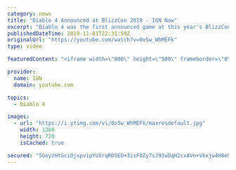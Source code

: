 ```yaml
---
category: news
title: "Diablo 4 Announced at BlizzCon 2019 - IGN Now"
excerpt: "Diablo 4 was the first announced game at this year's BlizzCon, which is a good thing considering how anticipated it was prior to last year's BlizzCon (to much fan ..."
publishedDateTime: 2019-11-01T22:31:59Z
originalUrl: "https://youtube.com/watch?v=0o5w_WhMEFk"
type: video

featuredContent: "<iframe width=\"800\" height=\"500\" frameborder=\"0\" src=\"https://www.youtube.com/embed/0o5w_WhMEFk\" allow=\"accelerometer; autoplay; encrypted-media; gyroscope; picture-in-picture\" allowfullscreen></iframe>"

provider:
  name: IGN
  domain: youtube.com

topics:
  - Diablo 4

images:
  - url: "https://i.ytimg.com/vi/0o5w_WhMEFk/maxresdefault.jpg"
    width: 1280
    height: 720
    isCached: true

secured: "5GeyzHtGciOjxpvipYUXrqRDSEO+3isF0Zy7sJ93uDqH2cxAVn+Vkxjw4H8eU98w54qygsmZv/tg0Yv42u28U3hcOWwDPBFDPDfSn/jy8NT63HebTELZ9LfXi5l2IgPTToZOGV7lyuuOUMsX6yX9+MSKbOSo6nh15vP8UMzpzsaWPdlSyWfzbgG18/ksHUy6P3F+f4ytXa4X++a7pZZCL4WNHAAxZOF17qGtl0VsWH2+5y1rP2nOiAY+sr3Wqfk3GdIBrANv+685ixnaJ3NVHxej20UEBizS9Yj4Mj0YqcBEJxRwOyjyANzo1adRSFgIYJ6pMf5cRvmlSi6btMnX6LtaI8/ZugS+WIUy/EuEJUJF0MH3SxWGxapOd6UZ6058LIyoKoZINLWyAXbIyWhiIZCNzuF8+F1SlNk0fevxWfyMe+Bv+eP4w0Y2HJz7GT/q;kpLUF4xW5U3udPfXXzx5bA=="
---
```


